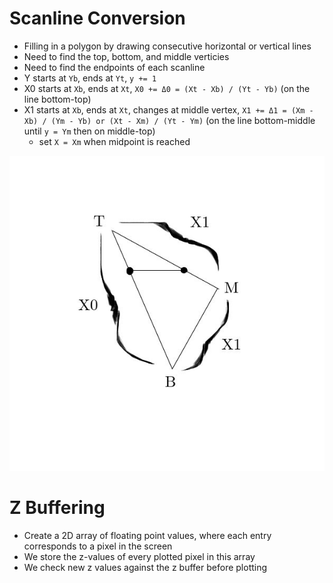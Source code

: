 # Scanline Conversion

- Filling in a polygon by drawing consecutive horizontal or vertical lines
- Need to find the top, bottom, and middle verticies
- Need to find the endpoints of each scanline
- Y starts at `Yb`, ends at `Yt`, `y += 1`
- X0 starts at `Xb`, ends at `Xt`, `X0 += Δ0 = (Xt - Xb) / (Yt - Yb)` (on the line bottom-top)
- X1 starts at `Xb`, ends at `Xt`, changes at middle vertex, `X1 += Δ1 = (Xm - Xb) / (Ym - Yb) or (Xt - Xm) / (Yt - Ym)` (on the line bottom-middle until `y = Ym` then on middle-top)
  - set `X = Xm` when midpoint is reached

![diagram](diagram.jpg)

# Z Buffering

- Create a 2D array of floating point values, where each entry corresponds to a pixel in the screen
- We store the z-values of every plotted pixel in this array
- We check new z values against the z buffer before plotting
